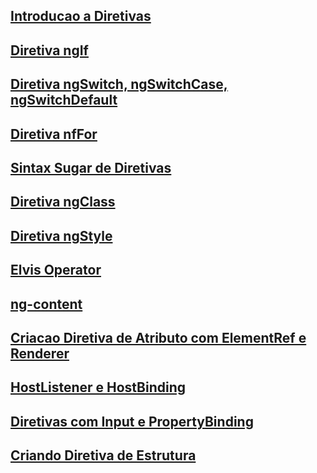 ## [Introducao a Diretivas](01-introducao-diretivas.md)
## [Diretiva ngIf](02-diretiva-ngIf.md)
## [Diretiva ngSwitch, ngSwitchCase, ngSwitchDefault](03-diretiva-ngSwitch-ngSwitchCase-ngSwitchDefault.md)
## [Diretiva nfFor](04-diretiva-ngFor.md)
## [Sintax Sugar de Diretivas](05-sintax-sugar-diretivas.md)
## [Diretiva ngClass](06-diretiva-ngClass.md)
## [Diretiva ngStyle](07-diretiva-ngStyle.md)
## [Elvis Operator](08-elvis-operator.md)
## [ng-content](09-ng-content.md)
## [Criacao Diretiva de Atributo com ElementRef e Renderer](10-criando-diretiva-de-atributo-elementRef-e-Renderer.md)
## [HostListener e HostBinding](11-hostListener-e-hostBinding.md)
## [Diretivas com Input e PropertyBinding](12-diretivas-com-Input-e-property-binding.md)
## [Criando Diretiva de Estrutura](13-criando-diretiva-de-estrutura.md)

